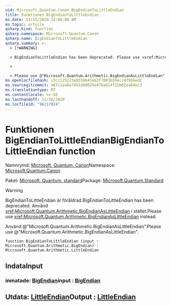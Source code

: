 ```yaml
---
uid: Microsoft.Quantum.Canon.BigEndianToLittleEndian
title: Funktionen BigEndianToLittleEndian
ms.date: 11/25/2020 12:00:00 AM
ms.topic: article
qsharp.kind: function
qsharp.namespace: Microsoft.Quantum.Canon
qsharp.name: BigEndianToLittleEndian
qsharp.summary: >-
  > [!WARNING]

  > BigEndianToLittleEndian has been deprecated. Please use <xref:Microsoft.Quantum.Arithmetic.BigEndianAsLittleEndian> instead.

  >

  > Please use @"Microsoft.Quantum.Arithmetic.BigEndianAsLittleEndian".
ms.openlocfilehash: c3cc125223e0336b45a63f7003b59ecc4f9b6edc
ms.sourcegitcommit: a87c1aa8e7453360025e47ba614f25b02ea84ec3
ms.translationtype: MT
ms.contentlocale: sv-SE
ms.lasthandoff: 11/26/2020
ms.locfileid: "96217024"
---
```

# <a name="bigendiantolittleendian-function"></a><span data-ttu-id="40b49-102">Funktionen BigEndianToLittleEndian</span><span class="sxs-lookup"><span data-stu-id="40b49-102">BigEndianToLittleEndian function</span></span>

<span data-ttu-id="40b49-103">Namnrymd: [Microsoft. Quantum. Canon](xref:Microsoft.Quantum.Canon)</span><span class="sxs-lookup"><span data-stu-id="40b49-103">Namespace: [Microsoft.Quantum.Canon](xref:Microsoft.Quantum.Canon)</span></span>

<span data-ttu-id="40b49-104">Paket: [Microsoft. Quantum. standard](https://nuget.org/packages/Microsoft.Quantum.Standard)</span><span class="sxs-lookup"><span data-stu-id="40b49-104">Package: [Microsoft.Quantum.Standard](https://nuget.org/packages/Microsoft.Quantum.Standard)</span></span>


> [!WARNING]
> <span data-ttu-id="40b49-105">BigEndianToLittleEndian är föråldrad.</span><span class="sxs-lookup"><span data-stu-id="40b49-105">BigEndianToLittleEndian has been deprecated.</span></span> <span data-ttu-id="40b49-106">Använd <xref:Microsoft.Quantum.Arithmetic.BigEndianAsLittleEndian> i stället.</span><span class="sxs-lookup"><span data-stu-id="40b49-106">Please use <xref:Microsoft.Quantum.Arithmetic.BigEndianAsLittleEndian> instead.</span></span>
>
> <span data-ttu-id="40b49-107">Använd @"Microsoft.Quantum.Arithmetic.BigEndianAsLittleEndian".</span><span class="sxs-lookup"><span data-stu-id="40b49-107">Please use @"Microsoft.Quantum.Arithmetic.BigEndianAsLittleEndian".</span></span>



```qsharp
function BigEndianToLittleEndian (input : Microsoft.Quantum.Arithmetic.BigEndian) : Microsoft.Quantum.Arithmetic.LittleEndian
```


## <a name="input"></a><span data-ttu-id="40b49-108">Indata</span><span class="sxs-lookup"><span data-stu-id="40b49-108">Input</span></span>

### <a name="input--bigendian"></a><span data-ttu-id="40b49-109">inmatade: [BigEndian](xref:Microsoft.Quantum.Arithmetic.BigEndian)</span><span class="sxs-lookup"><span data-stu-id="40b49-109">input : [BigEndian](xref:Microsoft.Quantum.Arithmetic.BigEndian)</span></span>





## <a name="output--littleendian"></a><span data-ttu-id="40b49-110">Utdata: [LittleEndian](xref:Microsoft.Quantum.Arithmetic.LittleEndian)</span><span class="sxs-lookup"><span data-stu-id="40b49-110">Output : [LittleEndian](xref:Microsoft.Quantum.Arithmetic.LittleEndian)</span></span>

